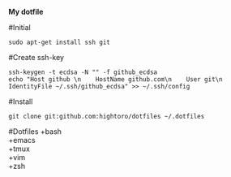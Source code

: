 **My dotfile**

#Initial
```
sudo apt-get install ssh git 
```

#Create ssh-key
```
ssh-keygen -t ecdsa -N "" -f github_ecdsa
echo "Host github \n    HostName github.com\n    User git\n    IdentityFile ~/.ssh/github_ecdsa" >> ~/.ssh/config
```

#Install
```
git clone git:github.com:hightoro/dotfiles ~/.dotfiles  
```

#Dotfiles
+bash  
+emacs  
+tmux  
+vim  
+zsh  

